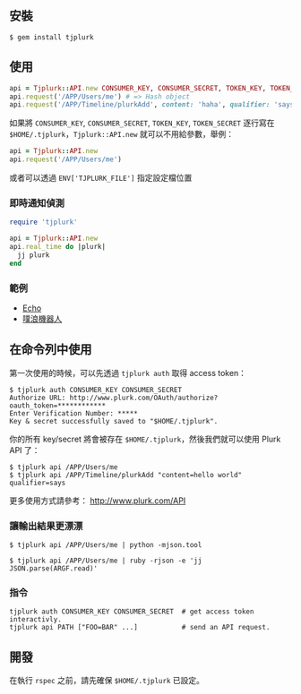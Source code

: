 ## 安裝

```
$ gem install tjplurk
```

## 使用

```ruby
api = Tjplurk::API.new CONSUMER_KEY, CONSUMER_SECRET, TOKEN_KEY, TOKEN_SECRET
api.request('/APP/Users/me') # => Hash object
api.request('/APP/Timeline/plurkAdd', content: 'haha', qualifier: 'says') # => Hash object
```

如果將 `CONSUMER_KEY`, `CONSUMER_SECRET`, `TOKEN_KEY`, `TOKEN_SECRET` 逐行寫在 `$HOME/.tjplurk`，`Tjplurk::API.new` 就可以不用給參數，舉例：

```ruby
api = Tjplurk::API.new
api.request('/APP/Users/me')
```

或者可以透過 `ENV['TJPLURK_FILE']` 指定設定檔位置

### 即時通知偵測

```ruby
require 'tjplurk'

api = Tjplurk::API.new
api.real_time do |plurk|
  jj plurk
end
```

### 範例

- [Echo](https://github.com/tonytonyjan/tjplurk/blob/master/examples/echo.rb)
- [噗浪機器人](https://github.com/tonytonyjan/tjplurk/blob/master/examples/robot.rb)

## 在命令列中使用

第一次使用的時候，可以先透過 `tjplurk auth` 取得 access token：

```
$ tjplurk auth CONSUMER_KEY CONSUMER_SECRET
Authorize URL: http://www.plurk.com/OAuth/authorize?oauth_token=************
Enter Verification Number: *****
Key & secret successfully saved to "$HOME/.tjplurk".
```

你的所有 key/secret 將會被存在 `$HOME/.tjplurk`，然後我們就可以使用 Plurk API 了：

```
$ tjplurk api /APP/Users/me
$ tjplurk api /APP/Timeline/plurkAdd "content=hello world" qualifier=says
```

更多使用方式請參考： http://www.plurk.com/API

### 讓輸出結果更漂漂

```
$ tjplurk api /APP/Users/me | python -mjson.tool
```

```
$ tjplurk api /APP/Users/me | ruby -rjson -e 'jj JSON.parse(ARGF.read)'
```

### 指令

```
tjplurk auth CONSUMER_KEY CONSUMER_SECRET  # get access token interactivly.
tjplurk api PATH ["FOO=BAR" ...]           # send an API request.
```

## 開發

在執行 `rspec` 之前，請先確保 `$HOME/.tjplurk` 已設定。